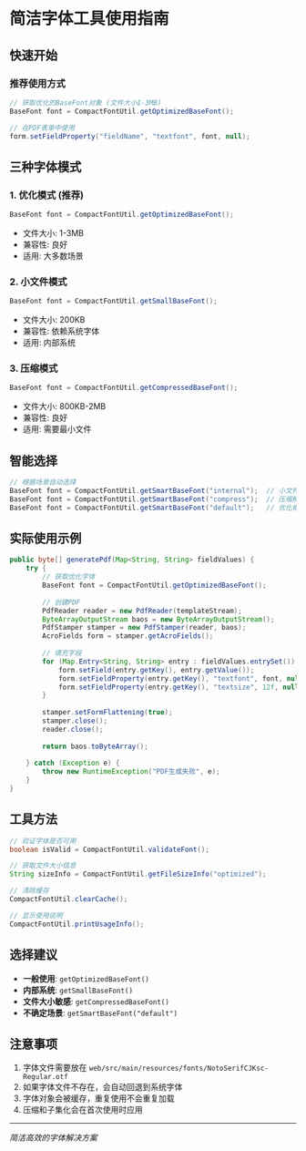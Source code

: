 # 简洁字体工具使用指南

## 快速开始

### 推荐使用方式
```java
// 获取优化的BaseFont对象 (文件大小1-3MB)
BaseFont font = CompactFontUtil.getOptimizedBaseFont();

// 在PDF表单中使用
form.setFieldProperty("fieldName", "textfont", font, null);
```

## 三种字体模式

### 1. 优化模式 (推荐)
```java
BaseFont font = CompactFontUtil.getOptimizedBaseFont();
```
- 文件大小: 1-3MB
- 兼容性: 良好
- 适用: 大多数场景

### 2. 小文件模式
```java
BaseFont font = CompactFontUtil.getSmallBaseFont();
```
- 文件大小: 200KB
- 兼容性: 依赖系统字体
- 适用: 内部系统

### 3. 压缩模式
```java
BaseFont font = CompactFontUtil.getCompressedBaseFont();
```
- 文件大小: 800KB-2MB
- 兼容性: 良好
- 适用: 需要最小文件

## 智能选择

```java
// 根据场景自动选择
BaseFont font = CompactFontUtil.getSmartBaseFont("internal");  // 小文件模式
BaseFont font = CompactFontUtil.getSmartBaseFont("compress");  // 压缩模式
BaseFont font = CompactFontUtil.getSmartBaseFont("default");   // 优化模式
```

## 实际使用示例

```java
public byte[] generatePdf(Map<String, String> fieldValues) {
    try {
        // 获取优化字体
        BaseFont font = CompactFontUtil.getOptimizedBaseFont();
        
        // 创建PDF
        PdfReader reader = new PdfReader(templateStream);
        ByteArrayOutputStream baos = new ByteArrayOutputStream();
        PdfStamper stamper = new PdfStamper(reader, baos);
        AcroFields form = stamper.getAcroFields();
        
        // 填充字段
        for (Map.Entry<String, String> entry : fieldValues.entrySet()) {
            form.setField(entry.getKey(), entry.getValue());
            form.setFieldProperty(entry.getKey(), "textfont", font, null);
            form.setFieldProperty(entry.getKey(), "textsize", 12f, null);
        }
        
        stamper.setFormFlattening(true);
        stamper.close();
        reader.close();
        
        return baos.toByteArray();
        
    } catch (Exception e) {
        throw new RuntimeException("PDF生成失败", e);
    }
}
```

## 工具方法

```java
// 验证字体是否可用
boolean isValid = CompactFontUtil.validateFont();

// 获取文件大小信息
String sizeInfo = CompactFontUtil.getFileSizeInfo("optimized");

// 清除缓存
CompactFontUtil.clearCache();

// 显示使用说明
CompactFontUtil.printUsageInfo();
```

## 选择建议

- **一般使用**: `getOptimizedBaseFont()` 
- **内部系统**: `getSmallBaseFont()`
- **文件大小敏感**: `getCompressedBaseFont()`
- **不确定场景**: `getSmartBaseFont("default")`

## 注意事项

1. 字体文件需要放在 `web/src/main/resources/fonts/NotoSerifCJKsc-Regular.otf`
2. 如果字体文件不存在，会自动回退到系统字体
3. 字体对象会被缓存，重复使用不会重复加载
4. 压缩和子集化会在首次使用时应用

---
*简洁高效的字体解决方案*